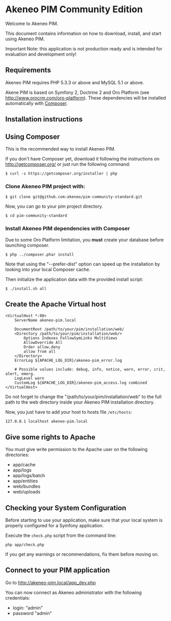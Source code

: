 Akeneo PIM Community Edition
============================

Welcome to Akeneo PIM.

This document contains information on how to download, install, and start using Akeneo PIM.

Important Note: this application is not production ready and is intended for evaluation and development only!

Requirements
------------

Akeneo PIM requires PHP 5.3.3 or above and MySQL 5.1 or above.

Akene PIM is based on Symfony 2, Doctrine 2 and Oro Platform (see http://www.orocrm.com/oro-platform).
These dependencies will be installed automatically with [Composer][2].


Installation instructions
-------------------------

## Using Composer

This is the recommended way to install Akeneo PIM.

If you don't have Composer yet, download it following the instructions on
http://getcomposer.org/ or just run the following command:

    $ curl -s https://getcomposer.org/installer | php

### Clone Akeneo PIM project with:

    $ git clone git@github.com:akeneo/pim-community-standard.git

Now, you can go to your pim project directory.

    $ cd pim-community-standard

### Install Akeneo PIM dependencies with Composer

Due to some Oro Platform limitation, you **must** create your database before launching composer.

    $ php ../composer.phar install

Note that using the "--prefer-dist" option can speed up
the installation by looking into your local Composer cache.

Then initialize the application data with the provided install script:

    $ ./install.sh all

Create the Apache Virtual host
------------------------------

```
<VirtualHost *:80>
    ServerName akeneo-pim.local

    DocumentRoot /path/to/your/pim/installation/web/
    <Directory /path/to/your/pim/installation/web/>
        Options Indexes FollowSymLinks MultiViews
        AllowOverride All
        Order allow,deny
        allow from all
    </Directory>
    ErrorLog ${APACHE_LOG_DIR}/akeneo-pim_error.log

    # Possible values include: debug, info, notice, warn, error, crit, alert, emerg.
    LogLevel warn
    CustomLog ${APACHE_LOG_DIR}/akeneo-pim_access.log combined
</VirtualHost>
```
Do not forget to change the "/path/to/your/pim/installation/web" to the full path to
the web directory inside your Akeneo PIM installation directory.

Now, you just have to add your host to hosts file `/etc/hosts`:

```
127.0.0.1 localhost akeneo-pim.local
```

Give some rights to Apache
--------------------------

You must give write permission to the Apache user on the following directories:
- app/cache
- app/logs
- app/logs/batch
- app/entities
- web/bundles
- web/uploads

Checking your System Configuration
----------------------------------

Before starting to use your application, make sure that your local system is properly
configured for a Symfony application.

Execute the `check.php` script from the command line:

    php app/check.php

If you get any warnings or recommendations, fix them before moving on.

Connect to your PIM application
-------------------------------

Go to http://akeneo-pim.local/app_dev.php

You can now connect as Akeneo administrator with the following credentials:
- login: "admin"
- password "admin"

[1]:  http://symfony.com/doc/2.1/book/installation.html
[2]:  http://getcomposer.org/
